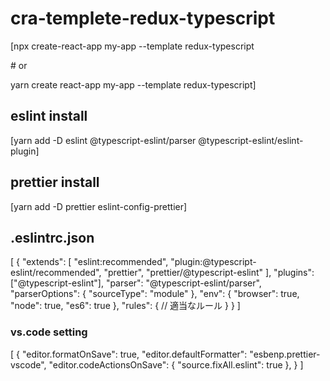 # cra-templete-redux-typescript

[npx create-react-app my-app --template redux-typescript

\# or

yarn create react-app my-app --template redux-typescript]

## eslint install

[yarn add -D eslint @typescript-eslint/parser @typescript-eslint/eslint-plugin]

## prettier install

[yarn add -D prettier eslint-config-prettier]

## .eslintrc.json

[
{
"extends": [
"eslint:recommended",
"plugin:@typescript-eslint/recommended",
"prettier",
"prettier/@typescript-eslint"
],
"plugins": ["@typescript-eslint"],
"parser": "@typescript-eslint/parser",
"parserOptions": {
"sourceType": "module"
},
"env": { "browser": true, "node": true, "es6": true },
"rules": {
// 適当なルール
}
}
]

### vs.code setting

[
{
"editor.formatOnSave": true,
"editor.defaultFormatter": "esbenp.prettier-vscode",
"editor.codeActionsOnSave": {
"source.fixAll.eslint": true
},
}
]
